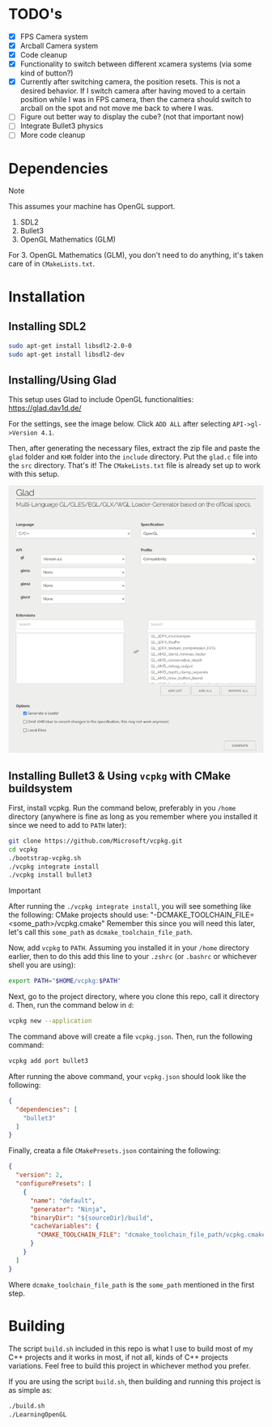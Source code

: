 
# TODO's
- [x] FPS Camera system
- [x] Arcball Camera system
- [x] Code cleanup
- [x] Functionality to switch between different xcamera systems (via some kind of button?)
- [x] Currently after switching camera, the position resets. This is not a desired behavior. If I switch camera after having moved to a certain position while I was in FPS camera, then the camera should switch to arcball on the spot and not move me back to where I was.
- [ ] Figure out better way to display the cube? (not that important now)
- [ ] Integrate Bullet3 physics
- [ ] More code cleanup

# Dependencies
> [!NOTE]
> This assumes your machine has OpenGL support.

1. SDL2
2. Bullet3
3. OpenGL Mathematics (GLM)

For 3. OpenGL Mathematics (GLM), you don't need to do anything, it's taken care of in `CMakeLists.txt`.

# Installation

## Installing SDL2
```bash
sudo apt-get install libsdl2-2.0-0
sudo apt-get install libsdl2-dev
```

## Installing/Using Glad
This setup uses Glad to include OpenGL functionalities: https://glad.dav1d.de/

For the settings, see the image below. Click `ADD ALL` after selecting `API->gl->Version 4.1`.

Then, after generating the necessary files, extract the zip file and paste the `glad` folder and `KHR` folder into the `include` directory. Put the `glad.c` file into the `src` directory. That's it! The `CMakeLists.txt` file is already set up to work with this setup.

![Project Logo](glad_settings.png)

## Installing Bullet3 & Using `vcpkg` with CMake buildsystem
First, install vcpkg. Run the command below, preferably in you `/home` directory (anywhere is fine as long as you remember where you installed it since we need to add to `PATH` later):
```bash
git clone https://github.com/Microsoft/vcpkg.git
cd vcpkg
./bootstrap-vcpkg.sh
./vcpkg integrate install
./vcpkg install bullet3
```

> [!IMPORTANT]
> After running the `./vcpkg integrate install`, you will see something like the following:
> CMake projects should use: "-DCMAKE_TOOLCHAIN_FILE=<some_path>/vcpkg.cmake"
> Remember this since you will need this later, let's call this `some_path` as `dcmake_toolchain_file_path`.

Now, add `vcpkg` to `PATH`. Assuming you installed it in your `/home` directory earlier, then to do this add this line to your `.zshrc` (or `.bashrc` or whichever shell you are using):
```bash
export PATH="$HOME/vcpkg:$PATH"
```

Next, go to the project directory, where you clone this repo, call it directory `d`. Then, run the command below in `d`:
```bash
vcpkg new --application
```

The command above will create a file `vcpkg.json`. Then, run the following command:
```bash
vcpkg add port bullet3
```

After running the above command, your `vcpkg.json` should look like the following:
```json
{
  "dependencies": [
    "bullet3"
  ]
}
```

Finally, creata a file `CMakePresets.json` containing the following:
```json
{
  "version": 2,
  "configurePresets": [
    {
      "name": "default",
      "generator": "Ninja",
      "binaryDir": "${sourceDir}/build",
      "cacheVariables": {
        "CMAKE_TOOLCHAIN_FILE": "dcmake_toolchain_file_path/vcpkg.cmake"
      }
    }
  ]
}
```

Where `dcmake_toolchain_file_path` is the `some_path` mentioned in the first step.

# Building
The script `build.sh` included in this repo is what I use to build most of my C++ projects and it works in most, if not all, kinds of C++ projects variations. Feel free to build this project in whichever method you prefer.

If you are using the script `build.sh`, then building and running this project is as simple as:
```bash
./build.sh
./LearningOpenGL
```
